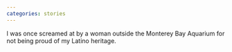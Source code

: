 ```yaml
---
categories: stories
---
```


I was once screamed at by a woman outside the Monterey Bay Aquarium for not being proud of my Latino heritage.